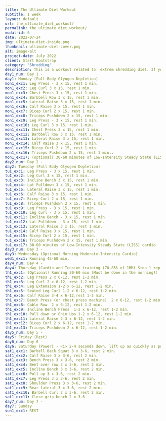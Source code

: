 ```yaml
---
title: The Ultimate Diet Workout
subtitle: 1 week
layout: default
url: the_ultimate_diet_workout/
permalink: the_ultimate_diet_workout/
modal-id: 6
date: 2022-07-24
img: ultimate-diet-inside.png
thumbnail: ultimate-diet-cover.png 
alt: image-alt
project-date: July 2022
client: Start Bootstrap
category: "Shredding"
description: This is a workout related to  extrem shredding diet. If you lookup Lyle McDonald and his Ultimate Diet 2.0, you find how to feed yourself. I recommend that you have nothing important that week cause this will make you hangry and you will not have the focus as usual.
day1_num: Day 1 - 
day1: Monday (Full Body Glyogen Depletion)
mon1_exc1: Leg Press - 3 x 15, rest 1 min.
mon1_exc2: Leg Curl 3 x 15, rest 1 min. 
mon1_exc3: Chest Press 3 x 15, rest 1 min.
mon1_exc4: Barbbell Row 3 x 15, rest 1 min.
mon1_exc5: Lateral Raise 3 x 15, rest 1 min.
mon1_exc6: Calf Raise 3 x 15, rest 1 min.
mon1_exc7: Bicep Curl 2 x 15, rest 1 min.
mon1_exc8: Triceps Pushdown 2 x 15, rest 1 min.
mon1_exc9: Leg Press - 3 x 15, rest 1 min.
mon1_exc10: Leg Curl 3 x 15, rest 1 min. 
mon1_exc11: Chest Press 3 x 15, rest 1 min.
mon1_exc12: Barbbell Row 3 x 15, rest 1 min.
mon1_exc13: Lateral Raise 3 x 15, rest 1 min.
mon1_exc14: Calf Raise 3 x 15, rest 1 min.
mon1_exc15: Bicep Curl 2 x 15, rest 1 min.
mon1_exc16: Triceps Pushdown 2 x 15, rest 1 min..
mon1_exc17: (optional) 30-60 minutes of Low-Intensity Steady State (LISS) cardio
day2_num: Day 2 - 
day2: Tuesday (Full Body Glyogen Depletion)
tu1_exc1: Leg Press - 3 x 15, rest 1 min.
tu1_exc2: Leg Curl 3 x 15, rest 1 min. 
tu1_exc3: Incline Bench 3 x 15, rest 1 min.
tu1_exc4: Lat Pulldown 3 x 15, rest 1 min.
tu1_exc5: Lateral Raise 3 x 15, rest 1 min.
tu1_exc6: Calf Raise 3 x 15, rest 1 min.
tu1_exc7: Bicep Curl 2 x 15, rest 1 min.
tu1_exc8: Triceps Pushdown 2 x 15, rest 1 min.
tu1_exc9: Leg Press - 3 x 15, rest 1 min.
tu1_exc10: Leg Curl - 3 x 15, rest 1 min. 
tu1_exc11: Incline Bench - 3 x 15, rest 1 min.
tu1_exc12: Lat Pulldown - 3 x 15, rest 1 min.
tu1_exc13: Lateral Raise 3 x 15, rest 1 min.
tu1_exc14: Calf Raise 3 x 15, rest 1 min.
tu1_exc15: Bicep Curl 2 x 15, rest 1 min.
tu1_exc16: Triceps Pushdown 2 x 15, rest 1 min.
tu1_exc17: 30-60 minutes of Low-Intensity Steady State (LISS) cardio
day3_num: Day 3 - 
day3: Wednesday (Optional Morning Moderate-Intensity Cardio)
wed1_exc1: Running 45-60 min. 
day4_num: Day 4 - 
day4: Thursday (Cardio and Tension training (70-85% of 1RM) Stop 1 rep short of failure <i>final glyogen depletion<i>) 
th1_exc1: (Optional) Running 30-60 min (Must be done in the morning!)
th1_exc2: Leg Press 2 x 6-12, rest 1-2 min. 
th1_exc3: Leg Curl 2 x 6-12, rest 1-2 min. 
th1_exc4: Leg Extension 1-2 x 6-12, rest 1-2 min. 
th1_exc5: Seated Leg Curl 1-2 x 6-12, rest 1-2 min. 
th1_exc6: Calf Raise 3-4 x 6-12,rest 1-2 min.
th1_exc7: Bench Press (or chest press machine)  2 x 6-12, rest 1-2 min. 
th1_exc8: Cable Row  2 x 6-12, rest 1-2 min. 
th1_exc9: Incline Bench Press  1-2 x 6-12, rest 1-2 min. 
th1_exc10: Pull down or Chin Ups 1-2 x 6-12, rest 1-2 min. 
th1_exc11: Lateral Raise 2-3 x 6-12, rest 1-2 min. 
th1_exc12: Bicep Curl 2 x 6-12, rest 1-2 min. 
th1_exc13: Triceps Pushdwon 2 x 6-12, rest 1-2 min. 
day5_num: Day 5 - 
day5: Friday (Rest)
day6_num: Day 6 - 
day6: Saturday (Power) - <i> 2-4 seconds down, lift up as quickly as possible
sat1_exc1: Barbell Back Squat 3 x 3-6, rest 2 min. 
sat1_exc2: Calf Raise 3 x 3-6, rest 2 min. 
sat1_exc3: Bench Press 3 x 3-6, rest 2 min. 
sat1_exc4: Bent over row 3 x 3-6, rest 2 min. 
sat1_exc5: Incline Bench 3 x 3-6, rest 2 min. 
sat1_exc6: Pull up 3 x 3-6, rest 2 min. 
sat1_exc7: Leg Press 3 x 3-6, rest 2 min. 
sat1_exc8: Shoulder Press 3 x 3-6, rest 2 min. 
sat1_exc9: Rear lateral 3 x 3-6, rest 2 min. 
sat1_exc10: Barbell Curl 2 x 3-6, rest 2 min. 
sat1_exc11: Close grip bench 2 x 3-6
day7_num: Day 7 -
day7: Sunday
sun1_exc1: REST
---
```

